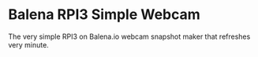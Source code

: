 Balena RPI3 Simple Webcam
=========================

The very simple RPI3 on Balena.io webcam snapshot maker that refreshes very minute.
